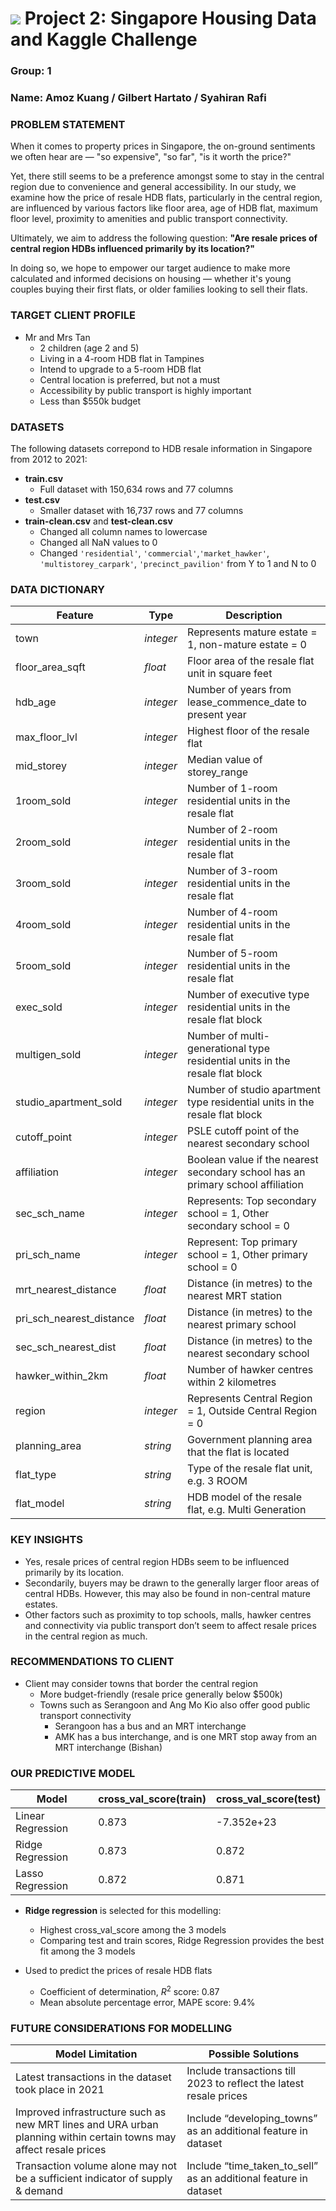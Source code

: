 # ![](https://ga-dash.s3.amazonaws.com/production/assets/logo-9f88ae6c9c3871690e33280fcf557f33.png) Project 2: Singapore Housing Data and Kaggle Challenge

### Group: 1
### Name: Amoz Kuang / Gilbert Hartato / Syahiran Rafi


### PROBLEM STATEMENT
When it comes to property prices in Singapore, the on-ground sentiments we often hear are — "so expensive", "so far", "is it worth the price?"

Yet, there still seems to be a preference amongst some to stay in the central region due to convenience and general accessibility. In our study, we examine how the price of resale HDB flats, particularly in the central region, are influenced by various factors like floor area, age of HDB flat, maximum floor level, proximity to amenities and public transport connectivity.

Ultimately, we aim to address the following question: **"Are resale prices of central region HDBs influenced primarily by its location?"**

In doing so, we hope to empower our target audience to make more calculated and informed decisions on housing — whether it's young couples buying their first flats, or older families looking to sell their flats.

### TARGET CLIENT PROFILE
- Mr and Mrs Tan
    - 2 children (age 2 and 5)
    - Living in a 4-room HDB flat in Tampines
    - Intend to upgrade to a 5-room HDB flat
    - Central location is preferred, but not a must
    - Accessibility by public transport is highly important
    - Less than $550k budget


### DATASETS
The following datasets correpond to HDB resale information in Singapore from 2012 to 2021:
* __train.csv__
    -  Full dataset with 150,634 rows and 77 columns
* __test.csv__
    -  Smaller dataset with 16,737 rows and 77 columns
* __train-clean.csv__ and __test-clean.csv__
    -  Changed all column names to lowercase
    -  Changed all NaN values to 0
    -  Changed `'residential'`, `'commercial'`,`'market_hawker'`, `'multistorey_carpark'`, `'precinct_pavilion'` from Y to 1 and N to 0


### DATA DICTIONARY

|Feature|Type|Description|                         
|---|---|---|
|town|*integer*|Represents mature estate = 1, non-mature estate = 0|
|floor_area_sqft|*float*|Floor area of the resale flat unit in square feet|
|hdb_age|*integer*|Number of years from lease_commence_date to present year|
|max_floor_lvl|*integer*|Highest floor of the resale flat|
|mid_storey|*integer*|Median value of storey_range|
|1room_sold|*integer*|Number of 1-room residential units in the resale flat|
|2room_sold|*integer*|Number of 2-room residential units in the resale flat|
|3room_sold|*integer*|Number of 3-room residential units in the resale flat|
|4room_sold|*integer*|Number of 4-room residential units in the resale flat|
|5room_sold|*integer*|Number of 5-room residential units in the resale flat|
|exec_sold|*integer*|Number of executive type residential units in the resale flat block|
|multigen_sold|*integer*|Number of multi-generational type residential units in the resale flat block|
|studio_apartment_sold|*integer*|Number of studio apartment type residential units in the resale flat block|
|cutoff_point|*integer*|PSLE cutoff point of the nearest secondary school|
|affiliation|*integer*|Boolean value if the nearest secondary school has an primary school affiliation|
|sec_sch_name|*integer*|Represents: Top secondary school = 1, Other secondary school = 0|
|pri_sch_name|*integer*|Represent: Top primary school = 1, Other primary school = 0|
|mrt_nearest_distance|*float*|Distance (in metres) to the nearest MRT station|
|pri_sch_nearest_distance|*float*|Distance (in metres) to the nearest primary school|
|sec_sch_nearest_dist|*float*|Distance (in metres) to the nearest secondary school|
|hawker_within_2km|*float*|Number of hawker centres within 2 kilometres|
|region|*integer*|Represents Central Region = 1, Outside Central Region = 0|
|planning_area|*string*|Government planning area that the flat is located|
|flat_type|*string*|Type of the resale flat unit, e.g. 3 ROOM|
|flat_model|*string*|HDB model of the resale flat, e.g. Multi Generation|


### KEY INSIGHTS
- Yes, resale prices of central region HDBs seem to be influenced primarily by its location.
- Secondarily, buyers may be drawn to the generally larger floor areas of central HDBs. However, this may also be found in non-central mature estates.
- Other factors such as proximity to top schools, malls, hawker centres and connectivity via public transport don’t seem to affect resale prices in the central region as much.


### RECOMMENDATIONS TO CLIENT
- Client may consider towns that border the central region
    - More budget-friendly (resale price generally below $500k)
    - Towns such as Serangoon and Ang Mo Kio also offer good public transport connectivity
        - Serangoon has a bus and an MRT interchange
        - AMK has a bus interchange, and is one MRT stop away from an MRT interchange (Bishan)


### OUR PREDICTIVE MODEL

|Model|cross_val_score(train)|cross_val_score(test)|
|---|---|---|
|Linear Regression|0.873|-7.352e+23|
|Ridge Regression|0.873|0.872|
|Lasso Regression|0.872|0.871|

- **Ridge regression** is selected for this modelling:
    - Highest cross_val_score among the 3 models
    - Comparing test and train scores, Ridge Regression provides the best fit among the 3 models

- Used to predict the prices of resale HDB flats
    - Coefficient of determination, $R^2$ score: $0.87$
    - Mean absolute percentage error, MAPE score: $9.4\%$

### FUTURE CONSIDERATIONS FOR MODELLING

|Model Limitation| Possible Solutions|
|---|---|
Latest transactions in the dataset took place in 2021|Include transactions till 2023 to reflect the latest resale prices|
Improved infrastructure such as new MRT lines and URA urban planning within certain towns may affect resale prices|Include “developing_towns” as an additional feature in dataset|
Transaction volume alone may not be a sufficient indicator of supply & demand|Include “time_taken_to_sell” as an additional feature in dataset 